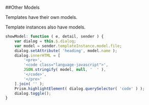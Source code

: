 ##Other Models

Templates have their own models.

Template instances also have models.

```javascript
showModel: function ( e, detail, sender ) {
    var dialog = this.$.dialog;
    var model = sender.templateInstance.model.file;
    dialog.setAttribute( 'heading', model.name );
    dialog.innerHTML = [
        '<pre>',
        '<code class="language-javascript">',
        JSON.stringify( model, null, '  ' ),
        '</code>',
        '</pre>'
    ].join( '' );
    Prism.highlightElement( dialog.querySelector( 'code' ) );
    dialog.toggle();
}
```

<a class="docs" target="_blank" href="http://www.polymer-project.org/docs/polymer/databinding.html#event-handling-and-data-binding"></a>